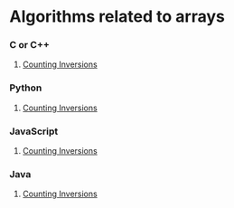 # Algorithms related to arrays

### C or C++

1. [Counting Inversions](c-or-cpp/count-inversions.cpp)

### Python

1. [Counting Inversions](python/count-inversions.py)

### JavaScript

1. [Counting Inversions](js/count-inversions.js)

### Java

1. [Counting Inversions](java/count-inversions.java)
